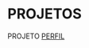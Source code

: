 # PROJETOS
 <p>PROJETO <a href="https://danillopinto.github.io/PROJETOS/PERFIL/index.html">PERFIL</a></p>
